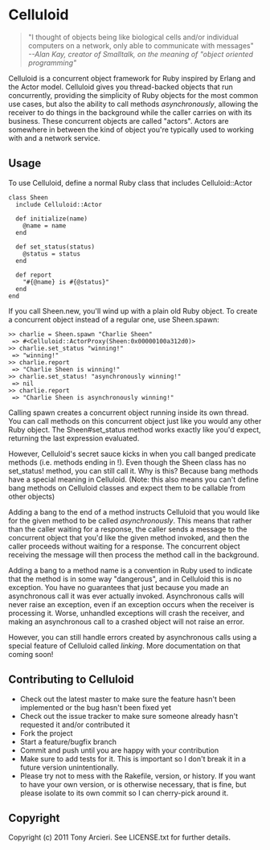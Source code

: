 Celluloid
=========

> "I thought of objects being like biological cells and/or individual 
> computers on a network, only able to communicate with messages"  
> _--Alan Kay, creator of Smalltalk, on the meaning of "object oriented programming"_

Celluloid is a concurrent object framework for Ruby inspired by Erlang and the
Actor model. Celluloid gives you thread-backed objects that run concurrently,
providing the simplicity of Ruby objects for the most common use cases, but
also the ability to call methods _asynchronously_, allowing the receiver to do
things in the background while the caller carries on with its business.
These concurrent objects are called "actors". Actors are somewhere in between
the kind of object you're typically used to working with and a network service.

Usage
-----

To use Celluloid, define a normal Ruby class that includes Celluloid::Actor

    class Sheen
      include Celluloid::Actor
  
      def initialize(name)
        @name = name
      end
  
      def set_status(status)
        @status = status
      end
      
      def report
        "#{@name} is #{@status}"
      end
    end
    
If you call Sheen.new, you'll wind up with a plain old Ruby object. To
create a concurrent object instead of a regular one, use Sheen.spawn:

    >> charlie = Sheen.spawn "Charlie Sheen"
     => #<Celluloid::ActorProxy(Sheen:0x00000100a312d0)>
    >> charlie.set_status "winning!"
     => "winning!" 
    >> charlie.report
     => "Charlie Sheen is winning!" 
    >> charlie.set_status! "asynchronously winning!"
     => nil 
    >> charlie.report
     => "Charlie Sheen is asynchronously winning!" 

Calling spawn creates a concurrent object running inside its own thread. You
can call methods on this concurrent object just like you would any other Ruby
object. The Sheen#set_status method works exactly like you'd expect, returning
the last expression evaluated.

However, Celluloid's secret sauce kicks in when you call banged predicate
methods (i.e. methods ending in !). Even though the Sheen class has no 
set_status! method, you can still call it. Why is this? Because bang methods
have a special meaning in Celluloid. (Note: this also means you can't define
bang methods on Celluloid classes and expect them to be callable from other
objects)

Adding a bang to the end of a method instructs Celluloid that you would like
for the given method to be called _asynchronously_. This means that rather
than the caller waiting for a response, the caller sends a message to the
concurrent object that you'd like the given method invoked, and then the
caller proceeds without waiting for a response. The concurrent object
receiving the message will then process the method call in the background.

Adding a bang to a method name is a convention in Ruby used to indicate that
the method is in some way "dangerous", and in Celluloid this is no exception.
You have no guarantees that just because you made an asynchronous call it was
ever actually invoked. Asynchronous calls will never raise an exception, even
if an exception occurs when the receiver is processing it. Worse, unhandled
exceptions will crash the receiver, and making an asynchronous call to a
crashed object will not raise an error.

However, you can still handle errors created by asynchronous calls using a
special feature of Celluloid called _linking_. More documentation on that
coming soon!

Contributing to Celluloid
-------------------------
 
* Check out the latest master to make sure the feature hasn't been implemented or the bug hasn't been fixed yet
* Check out the issue tracker to make sure someone already hasn't requested it and/or contributed it
* Fork the project
* Start a feature/bugfix branch
* Commit and push until you are happy with your contribution
* Make sure to add tests for it. This is important so I don't break it in a future version unintentionally.
* Please try not to mess with the Rakefile, version, or history. If you want to have your own version, or is otherwise necessary, that is fine, but please isolate to its own commit so I can cherry-pick around it.

Copyright
---------

Copyright (c) 2011 Tony Arcieri. See LICENSE.txt for further details.